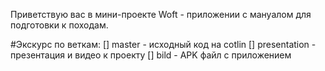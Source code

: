 Приветствую вас в мини-проекте Woft - приложении с мануалом для подготовки к походам.

#Экскурс по веткам:
[] master - исходный код на cotlin 
[] presentation - презентация и видео к проекту
[] bild - APK файл с приложением 


